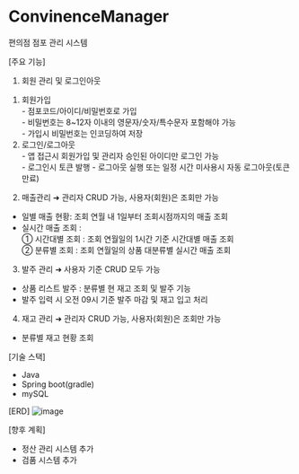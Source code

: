 # ConvinenceManager
편의점 점포 관리 시스템

[주요 기능]

1. 회원 관리 및 로그인아웃
  1) 회원가입   
    - 점포코드/아이디/비밀번호로 가입    
    - 비밀번호는 8~12자 이내의 영문자/숫자/특수문자 포함해야 가능   
    - 가입시 비밀번호는 인코딩하여 저장
  2) 로그인/로그아웃    
    - 앱 접근시 회원가입 및 관리자 승인된 아이디만 로그인 가능   
    - 로그인시 토큰 발행
    - 로그아웃 실행 또는 일정 시간 미사용시 자동 로그아웃(토큰 만료)  

2. 매출관리 ➜ 관리자 CRUD 가능, 사용자(회원)은 조회만 가능   
  - 일별 매출 현황: 조회 연월 내 1일부터 조회시점까지의 매출 조회  
  - 실시간 매출 조회 :    
    ① 시간대별 조회 : 조회 연월일의 1시간 기준 시간대별 매출 조회     
    ② 분류별 조회 : 조회 연월일의 상품 대분류별 실시간 매출 조회  

3. 발주 관리 ➜ 사용자 기준 CRUD 모두 가능 
  - 상품 리스트 발주 : 분류별 현 재고 조회 및 발주 기능 
  - 발주 입력 시 오전 09시 기준 발주 마감 및 재고 입고 처리 
 
4. 재고 관리 ➜ 관리자 CRUD 가능, 사용자(회원)은 조회만 가능 
  - 분류별 재고 현황 조회

[기술 스택] 
  - Java
  - Spring boot(gradle)
  - mySQL

[ERD]
![image](https://github.com/user-attachments/assets/d3bc93e4-058e-46aa-89a7-e1bcffe21154)




[향후 계획]
  - 정산 관리 시스템 추가
  - 검품 시스템 추가 


